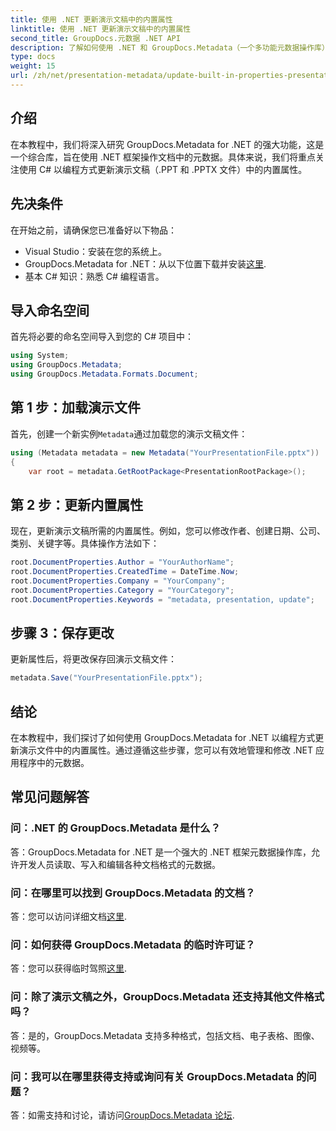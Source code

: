 ```yaml
---
title: 使用 .NET 更新演示文稿中的内置属性
linktitle: 使用 .NET 更新演示文稿中的内置属性
second_title: GroupDocs.元数据 .NET API
description: 了解如何使用 .NET 和 GroupDocs.Metadata（一个多功能元数据操作库）更新演示文稿中的内置属性。
type: docs
weight: 15
url: /zh/net/presentation-metadata/update-built-in-properties-presentations/
---
```

## 介绍
在本教程中，我们将深入研究 GroupDocs.Metadata for .NET 的强大功能，这是一个综合库，旨在使用 .NET 框架操作文档中的元数据。具体来说，我们将重点关注使用 C# 以编程方式更新演示文稿（.PPT 和 .PPTX 文件）中的内置属性。
## 先决条件
在开始之前，请确保您已准备好以下物品：
- Visual Studio：安装在您的系统上。
-  GroupDocs.Metadata for .NET：从以下位置下载并安装[这里](https://releases.groupdocs.com/metadata/net/).
- 基本 C# 知识：熟悉 C# 编程语言。

## 导入命名空间
首先将必要的命名空间导入到您的 C# 项目中：
```csharp
using System;
using GroupDocs.Metadata;
using GroupDocs.Metadata.Formats.Document;
```
## 第 1 步：加载演示文件
首先，创建一个新实例`Metadata`通过加载您的演示文稿文件：
```csharp
using (Metadata metadata = new Metadata("YourPresentationFile.pptx"))
{
    var root = metadata.GetRootPackage<PresentationRootPackage>();
```
## 第 2 步：更新内置属性
现在，更新演示文稿所需的内置属性。例如，您可以修改作者、创建日期、公司、类别、关键字等。具体操作方法如下：
```csharp
root.DocumentProperties.Author = "YourAuthorName";
root.DocumentProperties.CreatedTime = DateTime.Now;
root.DocumentProperties.Company = "YourCompany";
root.DocumentProperties.Category = "YourCategory";
root.DocumentProperties.Keywords = "metadata, presentation, update";
```
## 步骤 3：保存更改
更新属性后，将更改保存回演示文稿文件：
```csharp
metadata.Save("YourPresentationFile.pptx");
```

## 结论
在本教程中，我们探讨了如何使用 GroupDocs.Metadata for .NET 以编程方式更新演示文件中的内置属性。通过遵循这些步骤，您可以有效地管理和修改 .NET 应用程序中的元数据。

## 常见问题解答
### 问：.NET 的 GroupDocs.Metadata 是什么？
答：GroupDocs.Metadata for .NET 是一个强大的 .NET 框架元数据操作库，允许开发人员读取、写入和编辑各种文档格式的元数据。
### 问：在哪里可以找到 GroupDocs.Metadata 的文档？
答：您可以访问详细文档[这里](https://reference.groupdocs.com/metadata/net/).
### 问：如何获得 GroupDocs.Metadata 的临时许可证？
答：您可以获得临时驾照[这里](https://purchase.groupdocs.com/temporary-license/).
### 问：除了演示文稿之外，GroupDocs.Metadata 还支持其他文件格式吗？
答：是的，GroupDocs.Metadata 支持多种格式，包括文档、电子表格、图像、视频等。
### 问：我可以在哪里获得支持或询问有关 GroupDocs.Metadata 的问题？
答：如需支持和讨论，请访问[GroupDocs.Metadata 论坛](https://forum.groupdocs.com/c/metadata/14).